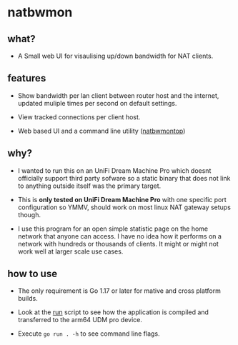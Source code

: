 # natbwmon

## what?

- A Small web UI for visaulising up/down bandwidth for NAT clients.

## features

- Show bandwidth per lan client between router host and the internet, updated
  muliple times per second on default settings.

- View tracked connections per client host.

- Web based UI and a command line utility ([natbwmontop](natbwmontop))

## why?

- I wanted to run this on an UniFi Dream Machine Pro which doesnt officially
  support third party sofware so a static binary that does not link to anything
  outside itself was the primary target.

- This is **only tested on UniFi Dream Machine Pro** with one specific port
  configuration so YMMV, should work on most linux NAT gateway setups though.

- I use this program for an open simple statistic page on the home network that
  anyone can access. I have no idea how it performs on a network with hundreds
  or thousands of clients. It might or might not work well at larger scale use cases.


## how to use

- The only requirement is Go 1.17 or later for mative and cross platform
  builds.

- Look at the [run](run) script to see how the application is compiled and
  transferred to the arm64 UDM pro device.

- Execute `go run . -h` to see command line flags.
